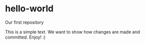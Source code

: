 # hello-world
Our first repository

This is a simple text.
We want to show how changes are made and committed.
Enjoy! :)
